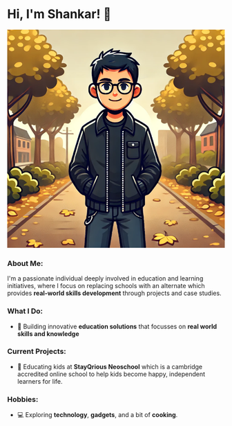 # Hi, I'm Shankar! 👋

![Shankar's Avatar](./avatar.png)

### About Me:
I'm a passionate individual deeply involved in education and learning initiatives, where I focus on replacing schools with an alternate which provides **real-world skills development** through projects and case studies.

### What I Do:
- 🔧 Building innovative **education solutions** that focusses on **real world skills and knowledge**

### Current Projects:
- 🎯 Educating kids at **StayQrious Neoschool** which is a cambridge accredited online school to help kids become happy, independent learners for life.
  
### Hobbies:
- 💻 Exploring **technology**, **gadgets**, and a bit of **cooking**.

